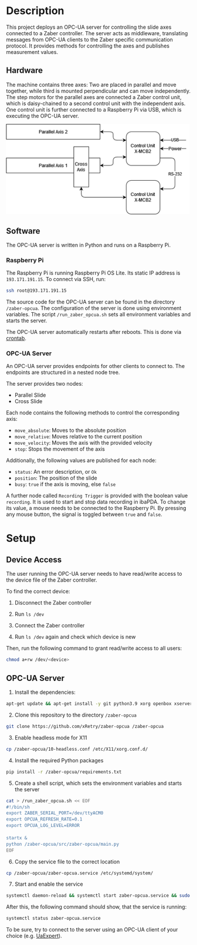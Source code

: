 # Description

This project deploys an OPC-UA server for controlling the slide axes connected to a Zaber controller.
The server acts as middleware, translating messages from OPC-UA clients to the Zaber specific communication protocol.
It provides methods for controlling the axes and publishes measurement values.

## Hardware

The machine contains three axes: Two are placed in parallel and move together, while third is mounted perpendicular and can move independently.
The step motors for the parallel axes are connected a Zaber control unit, which is daisy-chained to a second control unit with the independent axis.
One control unit is further connected to a Raspberry Pi via USB, which is executing the OPC-UA server.

<img src="axis_diag.png" width="500" />

## Software

The OPC-UA server is written in Python and runs on a Raspberry Pi.

### Raspberry Pi

The Raspberry Pi is running Raspberry Pi OS Lite.
Its static IP address is `193.171.191.15`.
To connect via SSH, run:

```sh
ssh root@193.171.191.15
```

The source code for the OPC-UA server can be found in the directory `/zaber-opcua`.
The configuration of the server is done using environment variables.
The script `/run_zaber_opcua.sh` sets all environment variables and starts the server.

The OPC-UA server automatically restarts after reboots.
This is done via [crontab](https://wiki.archlinux.org/title/Cron).

### OPC-UA Server

An OPC-UA server provides endpoints for other clients to connect to.
The endpoints are structured in a nested node tree.

The server provides two nodes:
- Parallel Slide
- Cross Slide

Each node contains the following methods to control the corresponding axis:
- `move_absolute`: Moves to the absolute position
- `move_relative`: Moves relative to the current position
- `move_velocity`: Moves the axis with the provided velocity
- `stop`: Stops the movement of the axis

Additionally, the following values are published for each node:
- `status`: An error description, or `Ok`
- `position`: The position of the slide
- `busy`: `true` if the axis is moving, else `false`

A further node called `Recording Trigger` is provided with the boolean value `recording`.
It is used to start and stop data recording in ibaPDA.
To change its value, a mouse needs to be connected to the Raspberry Pi.
By pressing any mouse button, the signal is toggled between `true` and `false`.

# Setup

## Device Access

The user running the OPC-UA server needs to have read/write access to the device file of the Zaber controller.

To find the correct device:

1. Disconnect the Zaber controller

2. Run `ls /dev`

3. Connect the Zaber controller

4. Run `ls /dev` again and check which device is new

Then, run the following command to grant read/write access to all users:

```sh
chmod a+rw /dev/<device>
```

## OPC-UA Server

1. Install the dependencies:

```sh
apt-get update && apt-get install -y git python3.9 xorg openbox xserver-xorg-video-dummy
```

2. Clone this repository to the directory `/zaber-opcua`

```sh
git clone https://github.com/xRetry/zaber-opcua /zaber-opcua
```

3. Enable headless mode for X11

```sh
cp /zaber-opcua/10-headless.conf /etc/X11/xorg.conf.d/
```

4. Install the required Python packages 

```sh
pip install -r /zaber-opcua/requirements.txt
```

5. Create a shell script, which sets the environment variables and starts the server

```sh
cat > /run_zaber_opcua.sh << EOF
#!/bin/sh
export ZABER_SERIAL_PORT=/dev/ttyACM0
export OPCUA_REFRESH_RATE=0.1
export OPCUA_LOG_LEVEL=ERROR

startx &
python /zaber-opcua/src/zaber-opcua/main.py
EOF
```

6. Copy the service file to the correct location
```sh
cp /zaber-opcua/zaber-opcua.service /etc/systemd/system/
```

7. Start and enable the service

```sh
systemctl daemon-reload && systemctl start zaber-opcua.service && sudo systemctl enable zaber-opcua.service
```

After this, the following command should show, that the service is running:

```sh
systemctl status zaber-opcua.service
```

To be sure, try to connect to the server using an OPC-UA client of your choice (e.g. [UaExpert](https://www.unified-automation.com/products/development-tools/uaexpert.html)).


